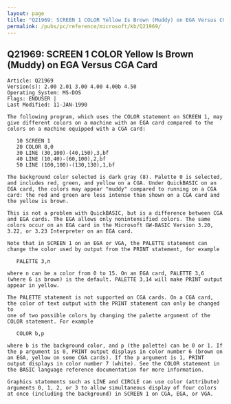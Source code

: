 ```yaml
---
layout: page
title: "Q21969: SCREEN 1 COLOR Yellow Is Brown (Muddy) on EGA Versus CGA Card"
permalink: /pubs/pc/reference/microsoft/kb/Q21969/
---
```


## Q21969: SCREEN 1 COLOR Yellow Is Brown (Muddy) on EGA Versus CGA Card

	Article: Q21969
	Version(s): 2.00 2.01 3.00 4.00 4.00b 4.50
	Operating System: MS-DOS
	Flags: ENDUSER |
	Last Modified: 11-JAN-1990
	
	The following program, which uses the COLOR statement on SCREEN 1, may
	give different colors on a machine with an EGA card compared to the
	colors on a machine equipped with a CGA card:
	
	   10 SCREEN 1
	   20 COLOR 8,0
	   30 LINE (30,100)-(40,150),3,bf
	   40 LINE (10,40)-(60,100),2,bf
	   50 LINE (100,100)-(130,130),1,bf
	
	The background color selected is dark gray (8). Palette 0 is selected,
	and includes red, green, and yellow on a CGA. Under QuickBASIC on an
	EGA card, the colors may appear "muddy" compared to running on a CGA
	card: the red and green are less intense than shown on a CGA card and
	the yellow is brown.
	
	This is not a problem with QuickBASIC, but is a difference between CGA
	and EGA cards. The EGA allows only nonintensified colors. The same
	colors occur on an EGA card in the Microsoft GW-BASIC Version 3.20,
	3.22, or 3.23 Interpreter on an EGA card.
	
	Note that in SCREEN 1 on an EGA or VGA, the PALETTE statement can
	change the color used by output from the PRINT statement, for example
	
	   PALETTE 3,n
	
	where n can be a color from 0 to 15. On an EGA card, PALETTE 3,6
	(where 6 is brown) is the default. PALETTE 3,14 will make PRINT output
	appear in yellow.
	
	The PALETTE statement is not supported on CGA cards. On a CGA card,
	the color of text output with the PRINT statement can only be changed to
	one of two possible colors by changing the palette argument of the
	COLOR statement. For example
	
	   COLOR b,p
	
	where b is the background color, and p (the palette) can be 0 or 1. If
	the p argument is 0, PRINT output displays in color number 6 (brown on
	an EGA, yellow on some CGA cards). If the p argument is 1, PRINT
	output displays in color number 7 (white). See the COLOR statement in
	the BASIC language reference documentation for more information.
	
	Graphics statements such as LINE and CIRCLE can use color (attribute)
	arguments 0, 1, 2, or 3 to allow simultaneous display of four colors
	at once (including the background) in SCREEN 1 on CGA, EGA, or VGA.
